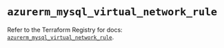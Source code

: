 # `azurerm_mysql_virtual_network_rule`

Refer to the Terraform Registry for docs: [`azurerm_mysql_virtual_network_rule`](https://registry.terraform.io/providers/hashicorp/azurerm/3.93.0/docs/resources/mysql_virtual_network_rule).
